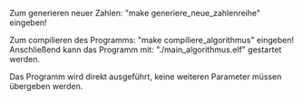 Zum generieren neuer Zahlen:            "make generiere_neue_zahlenreihe"       eingeben!


Zum compilieren des Programms:          "make compiliere_algorithmus"           eingeben!
Anschließend kann das Programm mit:     "./main_algorithmus.elf"                gestartet werden.

Das Programm wird direkt ausgeführt, keine weiteren Parameter müssen übergeben werden.
